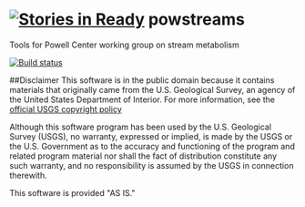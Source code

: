 [![Stories in Ready](https://badge.waffle.io/usgs-r/powstreams.png?label=ready&title=Ready)](https://waffle.io/usgs-r/powstreams)
powstreams
==========

Tools for Powell Center working group on stream metabolism

[![Build status](https://ci.appveyor.com/api/projects/status/gg6y017krc5ij0ba?svg=true)](https://ci.appveyor.com/project/jread-usgs/powstreams)

##Disclaimer
This software is in the public domain because it contains materials that originally came from the U.S. Geological Survey, an agency of the United States Department of Interior. For more information, see the [official USGS copyright policy](http://www.usgs.gov/visual-id/credit_usgs.html#copyright/ "official USGS copyright policy")

Although this software program has been used by the U.S. Geological Survey (USGS), no warranty, expressed or implied, is made by the USGS or the U.S. Government as to the accuracy and functioning of the program and related program material nor shall the fact of distribution constitute any such warranty, and no responsibility is assumed by the USGS in connection therewith.

This software is provided "AS IS."